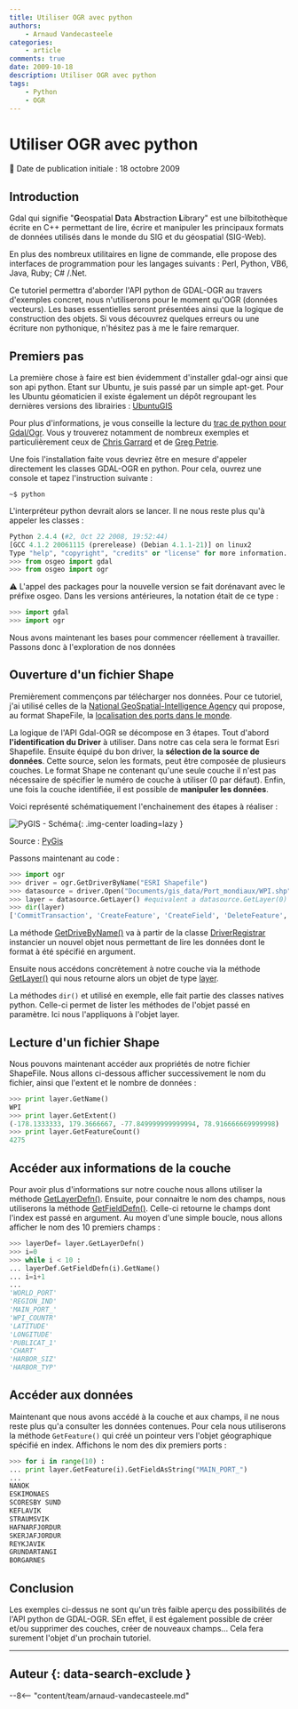 ```yaml
---
title: Utiliser OGR avec python
authors:
    - Arnaud Vandecasteele
categories:
    - article
comments: true
date: 2009-10-18
description: Utiliser OGR avec python
tags:
    - Python
    - OGR
---
```


# Utiliser OGR avec python

:calendar: Date de publication initiale : 18 octobre 2009

## Introduction

Gdal qui signifie "**G**eospatial **D**ata **A**bstraction **L**ibrary" est une bilbitothèque écrite en C++ permettant de lire, écrire et manipuler les principaux formats de données utilisés dans le monde du SIG et du géospatial (SIG-Web).  

En plus des nombreux utilitaires en ligne de commande, elle propose des interfaces de programmation pour les langages suivants : Perl, Python, VB6, Java, Ruby; C# /.Net.

Ce tutoriel permettra d'aborder l'API python de GDAL-OGR au travers d'exemples concret, nous n'utiliserons pour le moment qu'OGR (données vecteurs). Les bases essentielles seront présentées ainsi que la logique de construction des objets. Si vous découvrez quelques erreurs ou une écriture non pythonique, n'hésitez pas à me le faire remarquer.

## Premiers pas

La première chose à faire est bien évidemment d'installer gdal-ogr ainsi que son api python. Etant sur Ubuntu, je suis passé par un simple apt-get. Pour les Ubuntu géomaticien il existe également un dépôt regroupant les dernières versions des librairies : [UbuntuGIS](https://launchpad.net/~ubuntugis/+archive/ubuntugis-unstable)

Pour plus d'informations, je vous conseille la lecture du [trac de python pour Gdal/Ogr](http://trac.osgeo.org/gdal/wiki/GdalOgrInPython). Vous y trouverez notamment de nombreux exemples et particulièrement ceux de [Chris Garrard](http://www.gis.usu.edu/~chrisg/python) et de [Greg Petrie](http://cosmicproject.org/OGR).

Une fois l'installation faite vous devriez être en mesure d'appeler directement les classes GDAL-OGR en python. Pour cela, ouvrez une console et tapez l'instruction suivante :

`~$ python`

L'interpréteur python devrait alors se lancer. Il ne nous reste plus qu'à appeler les classes :

```python
Python 2.4.4 (#2, Oct 22 2008, 19:52:44)  
[GCC 4.1.2 20061115 (prerelease) (Debian 4.1.1-21)] on linux2  
Type "help", "copyright", "credits" or "license" for more information.  
>>> from osgeo import gdal  
>>> from osgeo import ogr
```

:warning: L'appel des packages pour la nouvelle version se fait dorénavant avec le préfixe osgeo. Dans les versions antérieures, la notation était de ce type :

```python
>>> import gdal  
>>> import ogr
```

Nous avons maintenant les bases pour commencer réellement à travailler. Passons donc à l'exploration de nos données

## Ouverture d'un fichier Shape

Premièrement commençons par télécharger nos données. Pour ce tutoriel, j'ai utilisé celles de la [National GeoSpatial-Intelligence Agency](https://www1.nga.mil/Pages/Default.aspx) qui propose, au format ShapeFile, la [localisation des ports dans le monde](http://www.nga.mil/MSISiteContent/StaticFiles/NAV_PUBS/WPI/WPI_Shapefile.zip).

La logique de l'API Gdal-OGR se décompose en 3 étapes. Tout d'abord **l'identification du Driver** à utiliser. Dans notre cas cela sera le format Esri Shapefile. Ensuite équipé du bon driver, la **sélection de la source de données**. Cette source, selon les formats, peut être composée de plusieurs couches. Le format Shape ne contenant qu'une seule couche il n'est pas nécessaire de spécifier le numéro de couche à utiliser (0 par défaut). Enfin, une fois la couche identifiée, il est possible de **manipuler les données**.

Voici représenté schématiquement l'enchainement des étapes à réaliser :

![PyGIS - Schéma](https://cdn.geotribu.fr/img/articles-blog-rdp/articles/2009/Pygisde_001.jpg "PyGIS - Schéma"){: .img-center loading=lazy }

Source : [PyGis](http://www.pygis.de/index.php/GDAL)

Passons maintenant au code :

```python
>>> import ogr  
>>> driver = ogr.GetDriverByName("ESRI Shapefile")  
>>> datasource = driver.Open("Documents/gis_data/Port_mondiaux/WPI.shp")  
>>> layer = datasource.GetLayer() #equivalent a datasource.GetLayer(0)  
>>> dir(layer)  
['CommitTransaction', 'CreateFeature', 'CreateField', 'DeleteFeature', 'Dereference', 'GetExtent', 'GetFeature', 'GetFeatureCount', 'GetFeaturesRead', 'GetLayerDefn', 'GetName', 'GetNextFeature', 'GetRefCount', 'GetSpatialFilter', 'GetSpatialRef', 'Reference', 'ResetReading', 'RollbackTransaction', 'SetAttributeFilter', 'SetFeature', 'SetNextByIndex', 'SetSpatialFilter', 'SetSpatialFilterRect', 'StartTransaction', 'SyncToDisk', 'TestCapability', '__doc__', '__init__', '__len__', '__module__', '_o']`
```

La méthode [GetDriveByName()](http://www.gdal.org/ogr/classOGRSFDriverRegistrar.html#d214c51c2e38d486388f77fb9314143c) va à partir de la classe [DriverRegistrar](http://www.gdal.org/ogr/classOGRSFDriverRegistrar.html) instancier un nouvel objet nous permettant de lire les données dont le format à été spécifié en argument.

Ensuite nous accédons concrètement à notre couche via la méthode [GetLayer()](http://www.gdal.org/ogr/classOGRDataSource.html#618c2fdb1067c9357ca2de9fa6cd5962) qui nous retourne alors un objet de type [layer](http://www.gdal.org/ogr/classOGRLayer.html).

La méthodes `dir()` et utilisé en exemple, elle fait partie des classes natives python. Celle-ci permet de lister les méthodes de l'objet passé en paramètre. Ici nous l'appliquons à l'objet layer.

## Lecture d'un fichier Shape

Nous pouvons maintenant accéder aux propriétés de notre fichier ShapeFile. Nous allons ci-dessous afficher successivement le nom du fichier, ainsi que l'extent et le nombre de données :

```python
>>> print layer.GetName()  
WPI  
>>> print layer.GetExtent()  
(-178.1333333, 179.3666667, -77.849999999999994, 78.916666669999998)  
>>> print layer.GetFeatureCount()  
4275
```

## Accéder aux informations de la couche

Pour avoir plus d'informations sur notre couche nous allons utiliser la méthode [GetLayerDefn()](http://www.gdal.org/ogr/classOGRLayer.html#80473bcfd11341e70dd35bebe94026cf). Ensuite, pour connaitre le nom des champs, nous utiliserons la méthode [GetFieldDefn()](http://www.gdal.org/ogr/classOGRFeatureDefn.html#43b95ce699bbca73acb453cc959378e7). Celle-ci retourne le champs dont l'index est passé en argument. Au moyen d'une simple boucle, nous allons afficher le nom des 10 premiers champs :

```python
>>> layerDef= layer.GetLayerDefn()  
>>> i=0  
>>> while i < 10 :  
... layerDef.GetFieldDefn(i).GetName()  
... i=i+1  
...  
'WORLD_PORT'  
'REGION_IND'  
'MAIN_PORT_'  
'WPI_COUNTR'  
'LATITUDE'  
'LONGITUDE'  
'PUBLICAT_1'  
'CHART'  
'HARBOR_SIZ'  
'HARBOR_TYP'
```

## Accéder aux données

Maintenant que nous avons accédé à la couche et aux champs, il ne nous reste plus qu'a consulter les données contenues. Pour cela nous utiliserons la méthode `GetFeature()` qui créé un pointeur vers l'objet géographique spécifié en index. Affichons le nom des dix premiers ports :

```python
>>> for i in range(10) :  
... print layer.GetFeature(i).GetFieldAsString("MAIN_PORT_")  
...  
NANOK  
ESKIMONAES  
SCORESBY SUND  
KEFLAVIK  
STRAUMSVIK  
HAFNARFJORDUR  
SKERJAFJORDUR  
REYKJAVIK  
GRUNDARTANGI  
BORGARNES
```

## Conclusion

Les exemples ci-dessus ne sont qu'un très faible aperçu des possibilités de l'API python de GDAL-OGR. SEn effet, il est également possible de créer et/ou supprimer des couches, créer de nouveaux champs... Cela fera surement l'objet d'un prochain tutoriel.

----

## Auteur {: data-search-exclude }

--8<-- "content/team/arnaud-vandecasteele.md"
